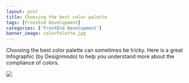 ```yaml
---
layout: post
title: Choosing the best color palette
tags: [FrontEnd Development]
categories: ['FrontEnd Development']
banner_image: colorPalette.jpg
---
```


Choosing the best color palette can sometimes be tricky. Here is a great Infographic (by Designmodo) to help you understand more about the compliance of colors.

<!--more-->


[<img src="http://designmodo.com/wp-content/uploads/2016/06/Color-Scheme-Infographic.png">](http://designmodo.com/create-color-scheme/)
